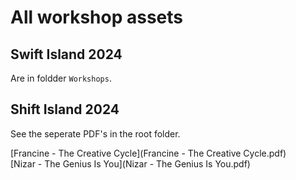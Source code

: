 # All workshop assets

## Swift Island 2024
Are in foldder `Workshops`.

## Shift Island 2024
See the seperate PDF's in the root folder.

[Francine - The Creative Cycle](Francine - The Creative Cycle.pdf)<br>
[Nizar - The Genius Is You](Nizar - The Genius Is You.pdf)
